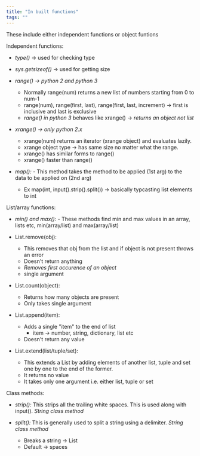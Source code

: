 ```yaml
---
title: "In built functions"
tags: ""
---
```

These include either independent functions or object funtions

Independent functions:

-   _type()_ → used for checking type

-   _sys.getsizeof()_ → used for getting size

-   _range() → python 2 and python 3_
    -   Normally range(num) returns a new list of numbers starting from 0 to num-1
    -   range(num), range(first, last), range(first, last, increment) → first is inclusive and last is exclusive
    -   _range() in python 3_ behaves like xrange() → _returns an object not list_

-   _xrange() → only python 2.x_
    -   xrange(num) returns an iterator (xrange object) and evaluates lazily.
    -   xrange object type → has same size no matter what the range.
    -   xrange() has similar forms to range()
    -   xrange() faster than range()

-   _map():_
    		\- This method takes the method to be applied (1st arg) to the data to be applied on (2nd arg)
    -   Ex map(int, input().strip().split())  → basically typcasting list elements to int

List/array functions:

-   _min() and max():_
    		\- These methods find min and max values in an array, lists etc, min(array/list) and max(array/list)
      

-   List.remove(obj): 
    -   This removes that obj from the list and if object is not present throws an error
    -   Doesn't return anything
    -   _Removes first occurence of an object_
    -   single argument

-   List.count(object):
    -   Returns how many objects are present
    -   Only takes single argument

-   List.append(item):
    -   Adds a single "item" to the end of list
        -   item → number, string, dictionary, list etc
    -   Doesn't return any value

-   List.extend(list/tuple/set):
    -   This extends a List by adding elements of another list, tuple and set one by one to the end of the former.
    -   It returns no value
    -   It takes only one argument i.e. either list, tuple or set

Class methods:

-   _strip():_ This strips all the trailing white spaces. This is used along with input(). _String class method_

-   _split():_ This is generally used to split a string using a delimiter. _String class method_
    -   Breaks a string → List
    -   Default → spaces
